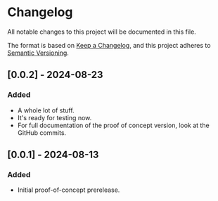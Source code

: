 # Changelog

All notable changes to this project will be documented in this file.

The format is based on [Keep a Changelog](https://keepachangelog.com/en/1.0.0/),
and this project adheres to [Semantic Versioning](https://semver.org/spec/v2.0.0.html).

## [0.0.2] - 2024-08-23

### Added

- A whole lot of stuff.
- It's ready for testing now.
- For full documentation of the proof of concept version, look at the GitHub commits.

## [0.0.1] - 2024-08-13

### Added

-   Initial proof-of-concept prerelease.
